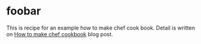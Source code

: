 # foobar

This is recipe for an example how to make chef cook book.
Detail is written on [How to make chef cookbook](https://blog.byplayer.org/2021/01/24/how-to-make-chef-cookbook/) blog post.
